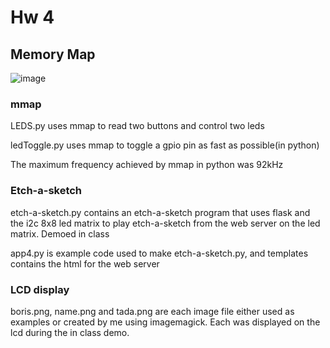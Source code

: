 # Hw 4 #

## Memory Map ##

![image](https://user-images.githubusercontent.com/43393092/135877225-4d137da8-e1cb-454e-aeba-be964ee7a006.png)

### mmap ###

LEDS.py uses mmap to read two buttons and control two leds

ledToggle.py uses mmap to toggle a gpio pin as fast as possible(in python)

The maximum frequency achieved by mmap in python was 92kHz

### Etch-a-sketch ###

etch-a-sketch.py contains an etch-a-sketch program that uses flask and the i2c 8x8 led matrix to play etch-a-sketch from the web server on the led matrix. Demoed in class

app4.py is example code used to make etch-a-sketch.py, and templates contains the html for the web server

### LCD display ###

boris.png, name.png and tada.png are each image file either used as examples or created by me using imagemagick. Each was displayed on the lcd during the in class demo.
